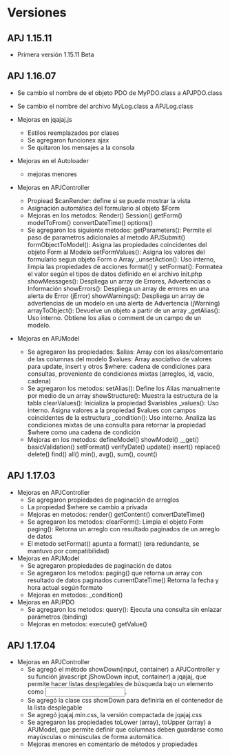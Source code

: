 # Versiones
## APJ 1.15.11
  - Primera versión 1.15.11 Beta
## APJ 1.16.07
- Se cambio el nombre de el objeto PDO de MyPDO.class a APJPDO.class
- Se cambio el nombre del archivo MyLog.class a APJLog.class
- Mejoras en jqajaj.js 
	- Estilos reemplazados por clases
	- Se agregaron funcionex ajax
	- Se quitaron los mensajes a la consola
- Mejoras en el Autoloader
	- mejoras menores
- Mejoras en APJController
	- Propiead $canRender: define si se puede mostrar la vista
	- Asignación automática del formulario al objeto $Form
	- Mejoras en los metodos: 
		Render()
		Session()
		getForm()
		modelToFrom()
		convertDateTime()
		options()
	- Se agregaron los siguiente metodos: 
		getParameters(): Permite el paso de parametros adicionales al metodo APJSubmit()
		formObjectToModel(): Asigna las propiedades coincidentes del objeto Form al Modelo
		setFormValues(): Asigna los valores del formulario segun objeto Form o Array
		_unsetAction(): Uso interno, limpia las propiedades de acciones
		format() y setFormat(): Formatea el valor según el tipos de datos definido en el archivo init.php
		showMessages(): Despliega un array de Errores, Advertencias o Información
		showErrors(): Despliega un array de errores en una alerta de Error (jError)
		showWarnings(): Despliega un array de advertencias de un modelo en una alerta de Advertencia (jWarning)
		arrayToObject(): Devuelve un objeto a partir de un array
		_getAlias(): Uso interno. Obtiene los alias o comment de un campo de un modelo.

- Mejoras en APJModel
	- Se agregaron las propiedades:
		$alias: Array con los alias/comentario de las columnas del modelo
		$values: Array asociativo de valores para update, insert y otros
		$where: cadena de condiciones para consultas, proveniente de condiciones mixtas (arreglos, id, vacio, cadena)
	- Se agregaron los metodos:
		setAlias(): Define los Alias manualmente por medio de un array
		showStructure(): Muestra la estructura de la tabla
		clearValues(): Inicializa la propiedad $variables
		_values(): Uso interno. Asigna valores a la propiedad $values con campos coincidentes de la estructura
		_condition(): Uso interno. Analiza las condiciones mixtas de una consulta para retornar la propiedad $where como una cadena de condición
	- Mejoras en los metodos:
		defineModel()
		showModel()
		__get()
		basicValidation()
		setFormat()
		verifyDate()
		update()
		insert()
		replace()
		delete()
		find()
		all()
		min(), avg(), sum(), count()

## APJ 1.17.03
- Mejoras en APJController
	- Se agregaron propiedades de paginación de arreglos
	- La propiedad $where se cambio a privada
	- Mejoras en metodos:
		render()
		getContent()
		convertDateTime()
	- Se agregaron los metodos:
		clearForm(): Limpia el objeto Form
		paging(): Retorna un arreglo con resultado paginados de un arreglo de datos
	- El metodo setFormat() apunta a format() (era redundante, se mantuvo por compatibilidad)
- Mejoras en APJModel
	- Se agregaron propiedades de paginación de datos
	- Se agregaron los metodos:
		paging() que retorna un array con resultado de datos paginados
		currentDateTime() Retorna la fecha y hora actual según formato
	- Mejoras en metodos:
		_condition()
- Mejoras en APJPDO
	- Se agregaron los metodos:
		query(): Ejecuta una consulta sin enlazar parámetros (binding)
	- Mejoras en metodos:
		execute()
		getValue()

## APJ 1.17.04
- Mejoras en APJController
  - Se agregó el método showDown(input, container) a APJController  y su función javascript jShowDown
    input, container) a jqajaj, que permite hacer listas desplegables de búsqueda bajo un elemento como <input>.
  - Se agregó la clase css showDown para definirla en el contenedor de la lista desplegable
  - Se agregó jqajaj.min.css, la versión compactada de jqajaj.css
  - Se agregaron las propiedades toLower (array), toUpper (array) a APJModel, que permite definir que       columnas deben guardarse como mayúsculas o minúsculas de forma automática.
  - Mejoras menores en comentario de métodos y propiedades
